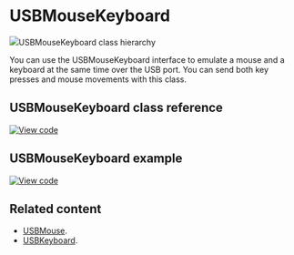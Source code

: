 # USBMouseKeyboard

<span class="images">![](https://os.mbed.com/docs/mbed-os/v6.3/mbed-os-api-doxy/class_u_s_b_mouse_keyboard.png)<span>USBMouseKeyboard class hierarchy</span></span>

You can use the USBMouseKeyboard interface to emulate a mouse and a keyboard at the same time over the USB port. You can send both key presses and mouse movements with this class.

## USBMouseKeyboard class reference

[![View code](https://www.mbed.com/embed/?type=library)](https://os.mbed.com/docs/mbed-os/v6.3/mbed-os-api-doxy/class_u_s_b_mouse_keyboard.html)

## USBMouseKeyboard example

[![View code](https://www.mbed.com/embed/?url=https://github.com/ARMmbed/mbed-os-snippet-USBMouseKeyboard/tree/v6.3)](https://github.com/ARMmbed/mbed-os-snippet-USBMouseKeyboard/blob/v6.3/main.cpp)

## Related content

- [USBMouse](../apis/usbmouse.html).
- [USBKeyboard](../apis/usbkeyboard.html).

